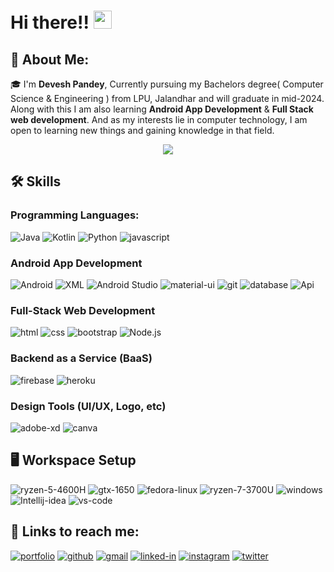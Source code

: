 # Hi there!! <img src="https://media.giphy.com/media/hvRJCLFzcasrR4ia7z/giphy.gif" width="29px" height="29px">

<!--
**deveshp007/deveshp007** is a ✨ _special_ ✨ repository because its `README.md` (this file) appears on your GitHub profile.

Here are some ideas to get you started:

- 🔭 I’m currently working on ...
- 🌱 I’m currently learning ...
- 👯 I’m looking to collaborate on ...
- 🤔 I’m looking for help with ...
- 💬 Ask me about ...
- 📫 How to reach me: ...
- 😄 Pronouns: ...
- ⚡ Fun fact: ...
-->

## 🚀 About Me:

🎓 I'm **Devesh Pandey**, Currently pursuing my Bachelors degree( Computer Science & Engineering ) from LPU, Jalandhar and will graduate in mid-2024. Along with this I am also learning **Android App Development** & **Full Stack web development**. And as my interests lie in computer technology, I am open to learning new things and gaining knowledge in that field.

<p align="center">

<img src="https://visitor-badge.laobi.icu/badge?page_id=deveshp007.deveshp007" >

</p>


## 🛠️ Skills

### Programming Languages:

![Java](https://img.shields.io/badge/Java-3178C6?style=for-the-badge&logo=java&logoColor=orange)
![Kotlin](https://img.shields.io/badge/Kotlin-CA82FF?style=for-the-badge&logo=kotlin&logoColor=blue)
![Python](https://img.shields.io/badge/Python-F4E06D?style=for-the-badge&logo=python&logoColor=1363DF)
![javascript](https://img.shields.io/badge/JavaScript-323330?style=for-the-badge&logo=javascript&logoColor=F7DF1E)

### Android App Development

![Android](https://img.shields.io/badge/Android-5FD068?style=for-the-badge&logo=android&logoColor=white)
![XML](https://img.shields.io/badge/xml-F15412?style=for-the-badge&logo=xml&logoColor=white)
![Android Studio](https://img.shields.io/badge/Android-Studio-5FD068?style=for-the-badge&logo=androidstudio&logoColor=white)
![material-ui](https://img.shields.io/badge/Material_UI-0081CB?style=for-the-badge&logo=mui&logoColor=white)
![git](https://img.shields.io/badge/git-white?style=for-the-badge&logo=git&logoColor=F15412)
![database](https://img.shields.io/badge/database-1F4690?style=for-the-badge&logo=mysql&logoColor=F15412)
![Api](https://img.shields.io/badge/API-354259?style=for-the-badge&logo=json&logoColor=F15412)

### Full-Stack Web Development

![html](https://img.shields.io/badge/HTML5-E34F26?style=for-the-badge&logo=html5&logoColor=white)
![css](https://img.shields.io/badge/CSS3-1572B6?style=for-the-badge&logo=css3&logoColor=white)
![bootstrap](https://img.shields.io/badge/Bootstrap-563D7C?style=for-the-badge&logo=bootstrap&logoColor=white)
![Node.js](https://img.shields.io/badge/node.js-36AE7C?style=for-the-badge&logo=node.js&logoColor=white)

### Backend as a Service (BaaS)

![firebase](https://img.shields.io/badge/Firebase-ffaa00?style=for-the-badge&logo=Firebase&logoColor=white)
![heroku](https://img.shields.io/badge/Heroku-430098?style=for-the-badge&logo=heroku&logoColor=white)

### Design Tools (UI/UX, Logo, etc)

![adobe-xd](https://img.shields.io/badge/adobe_xd-470137?style=for-the-badge&logo=adobe-xd&logoColor=white)
![canva](https://img.shields.io/badge/canva-00C4CC?style=for-the-badge&logo=canva&logoColor=white)


## 🖥️ Workspace Setup

![ryzen-5-4600H](https://img.shields.io/badge/AMD-Ryzen_5_4600H-FF5B00?style=for-the-badge&logo=amd&logoColor=FF5B00)
![gtx-1650](https://img.shields.io/badge/NVIDIA-GTX_1650-76B900?style=for-the-badge&logo=nvidia&logoColor=white)
![fedora-linux](https://img.shields.io/badge/fedora-Linux-8CC0DE?style=for-the-badge&logo=fedora&logoColor=white)
![ryzen-7-3700U](https://img.shields.io/badge/AMD-Ryzen_7_3700U-FF5B00?style=for-the-badge&logo=amd&logoColor=FF5B00)
![windows](https://img.shields.io/badge/Windows-0078D6?style=for-the-badge&logo=windows&logoColor=white)
![Intellij-idea](https://img.shields.io/badge/Intellij-AB46D2?style=for-the-badge&logo=Intellij-idea&logoColor=white)
![vs-code](https://img.shields.io/badge/VS_Code-007ACC?style=for-the-badge&logo=Visual-Studio-Code&logoColor=white)


## 🔗 Links to reach me:

[![portfolio](https://img.shields.io/badge/Portfolio-FEF9A7?style=for-the-badge&logo=Google-chrome&logoColor=black)](https://first-pro-devesh.web.app/)
[![github](https://img.shields.io/badge/GitHub-000000?style=for-the-badge&logo=GitHub&logoColor=white)](https://github.com/deveshp007)
[![gmail](https://img.shields.io/badge/Gmail-D14836?style=for-the-badge&logo=Gmail&logoColor=white)](mailto:deveshp1001@gmail.com)
[![linked-in](https://img.shields.io/badge/Linked_In-0077B5?style=for-the-badge&logo=LinkedIn&logoColor=white)](https://www.linkedin.com/in/devesh-pandey-35bb021b7/)
[![instagram](https://img.shields.io/badge/Instagram-E4405F?style=for-the-badge&logo=instagram&logoColor=white)](https://www.instagram.com/deveshp007/)
[![twitter](https://img.shields.io/badge/Twitter-0077B5?style=for-the-badge&logo=twitter&logoColor=white)](https://twitter.com/i_DeveshPandey)

